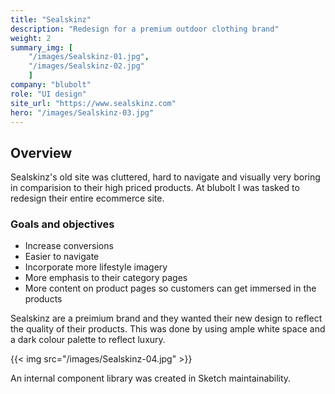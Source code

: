 ```yaml
---
title: "Sealskinz"
description: "Redesign for a premium outdoor clothing brand"
weight: 2
summary_img: [
    "/images/Sealskinz-01.jpg",
    "/images/Sealskinz-02.jpg"
    ]
company: "blubolt"
role: "UI design"
site_url: "https://www.sealskinz.com"
hero: "/images/Sealskinz-03.jpg"
---
```


## Overview

Sealskinz's old site was cluttered, hard to navigate and visually very boring in comparision to their high priced products. At blubolt I was tasked to redesign their entire ecommerce site.

### Goals and objectives

* Increase conversions
* Easier to navigate
* Incorporate more lifestyle imagery
* More emphasis to their category pages
* More content on product pages so customers can get immersed in the products

Sealskinz are a preimium brand and they wanted their new design to reflect the quality of their products. This was done by using ample white space and a dark colour palette to reflect luxury.

{{< img src="/images/Sealskinz-04.jpg" >}}

An internal component library was created in Sketch  maintainability.